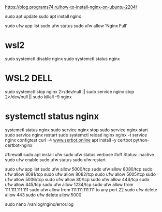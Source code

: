 https://blog.programs74.ru/how-to-install-nginx-on-ubuntu-2204/


sudo apt update
sudo apt install nginx

sudo ufw app list
sudo ufw status
sudo ufw allow 'Nginx Full'

# wsl2
sudo systemctl disable nginx
sudo systemctl status nginx

# WSL2 DELL
sudo systemctl stop nginx 2>/dev/null || sudo service nginx stop 2>/dev/null || sudo killall -9 nginx

# systemctl status nginx
systemctl status nginx
sudo service nginx stop
sudo service nginx start
sudo service nginx restart
sudo systemctl reload nginx
nginx -t
service nginx configtest
curl -4 www.serbot.online
apt install -y certbot python-certbot-nginx

#firewall
sudo apt install ufw
sudo ufw status verbose
#off
Status: inactive
sudo ufw enable
sudo ufw status
sudo ufw restart


sudo ufw app list
sudo ufw allow 5000/tcp
sudo ufw allow 8080/tcp
sudo ufw allow 8081/tcp
sudo ufw allow 8082/tcp
sudo ufw allow 5005/tcp
sudo ufw allow 5006/tcp
sudo ufw allow 80/tcp
sudo ufw allow 444/tcp
sudo ufw allow 445/tcp
sudo ufw allow 1234/tcp
sudo ufw allow from 111.111.111.111
sudo ufw allow from 111.111.111.111 to any port 22
sudo ufw delete allow 443
sudo ufw delete allow 5000

sudo nano /var/log/nginx/error.log